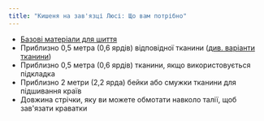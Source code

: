 ```yaml
---
title: "Кишеня на зав'язці Люсі: Що вам потрібно"
---
```


- [Базові матеріали для шиття](/docs/sewing/basic-sewing-supplies)
- Приблизно 0,5 метра (0,6 ярдів) відповідної тканини ([див. варіанти тканини](/docs/designs/lucy/fabric))
- Приблизно 0,5 метра (0,6 ярдів) тканини, якщо використовується підкладка
- Приблизно 2 метри (2,2 ярда) бейки або смужки тканини для підшивання країв
- Довжина стрічки, яку ви можете обмотати навколо талії, щоб зав'язати краватки
